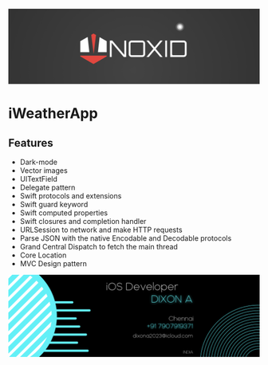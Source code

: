 
![Banner](Documentation/noxid_banner.png)

#  iWeatherApp


## Features

* Dark-mode
* Vector images
* UITextField
* Delegate pattern
* Swift protocols and extensions 
* Swift guard keyword 
* Swift computed properties
* Swift closures and completion handler
* URLSession to network and make HTTP requests
* Parse JSON with the native Encodable and Decodable protocols
* Grand Central Dispatch to fetch the main thread
* Core Location
* MVC Design pattern





![End Banner](Documentation/noxid_end_banner.png)
